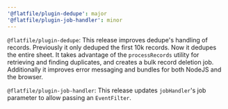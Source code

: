 ```yaml
---
'@flatfile/plugin-dedupe': major
'@flatfile/plugin-job-handler': minor
---
```


`@flatfile/plugin-dedupe`: This release improves dedupe's handling of records. Previously it only deduped the first 10k records. Now it dedupes the entire sheet. It takes advantage of the `processRecords` utility for retrieving and finding duplicates, and creates a bulk record deletion job. Additionally it improves error messaging and bundles for both NodeJS and the browser.

`@flatfile/plugin-job-handler`: This release updates `jobHandler`'s job parameter to allow passing an `EventFilter`.